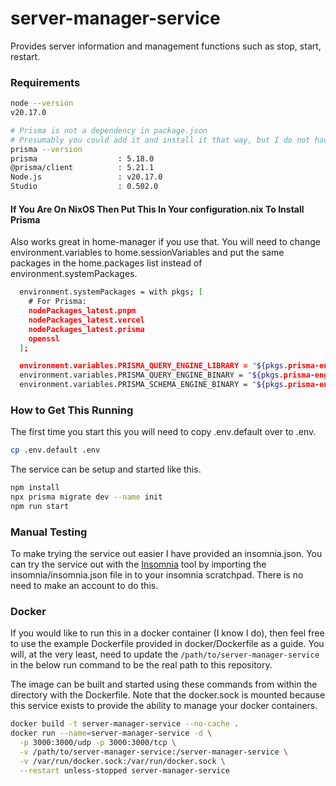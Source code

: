 # server-manager-service

Provides server information and management functions such as stop, start, restart.

### Requirements

```sh
node --version
v20.17.0

# Prisma is not a dependency in package.json
# Presumably you could add it and install it that way, but I do not have instructions for that.
prisma --version
prisma                  : 5.18.0
@prisma/client          : 5.21.1
Node.js                 : v20.17.0
Studio                  : 0.502.0
```

#### If You Are On NixOS Then Put This In Your configuration.nix To Install Prisma

Also works great in home-manager if you use that. You will need to change environment.variables to home.sessionVariables and put the same packages in the home.packages list instead of environment.systemPackages.

```sh
  environment.systemPackages = with pkgs; [
    # For Prisma:
    nodePackages_latest.pnpm
    nodePackages_latest.vercel
    nodePackages_latest.prisma
    openssl
  ];

  environment.variables.PRISMA_QUERY_ENGINE_LIBRARY = "${pkgs.prisma-engines}/lib/libquery_engine.node";
  environment.variables.PRISMA_QUERY_ENGINE_BINARY = "${pkgs.prisma-engines}/bin/query-engine";
  environment.variables.PRISMA_SCHEMA_ENGINE_BINARY = "${pkgs.prisma-engines}/bin/schema-engine";
```

### How to Get This Running

The first time you start this you will need to copy .env.default over to .env.

```sh
cp .env.default .env
```

The service can be setup and started like this.

```sh
npm install
npx prisma migrate dev --name init
npm run start
```

### Manual Testing

To make trying the service out easier I have provided an insomnia.json. You can try the service out with the [Insomnia](https://insomnia.rest/) tool by importing the insomnia/insomnia.json file in to your insomnia scratchpad. There is no need to make an account to do this.

### Docker

If you would like to run this in a docker container (I know I do), then feel free to use the example Dockerfile provided in docker/Dockerfile as a guide. You will, at the very least, need to update the `/path/to/server-manager-service` in the below run command to be the real path to this repository.

The image can be built and started using these commands from within the directory with the Dockerfile. Note that the docker.sock is mounted because this service exists to provide the ability to manage your docker containers.

```sh
docker build -t server-manager-service --no-cache .
docker run --name=server-manager-service -d \
  -p 3000:3000/udp -p 3000:3000/tcp \
  -v /path/to/server-manager-service:/server-manager-service \
  -v /var/run/docker.sock:/var/run/docker.sock \
  --restart unless-stopped server-manager-service
```
